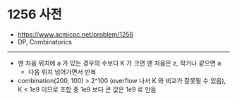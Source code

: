 # 1256 사전

- https://www.acmicpc.net/problem/1256
- DP, Combinatorics
---
- 맨 처음 위치에 a 가 있는 경우의 수보다 K 가 크면 맨 처음은 z, 작거나 같으면 a
    - 다음 위치 넘어가면서 반복
- combination(200, 100) > 2^100  (overflow 나서 K 와 비교가 잘못될 수 있음), K < 1e9  이므로 조합 중 1e9 보다 큰 값은 1e9 로 만듬
